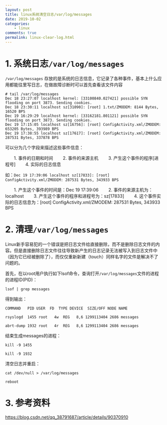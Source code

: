 ```yaml
---
layout: post
title: linux系统清空日志/var/log/messages
date: 2019-10-02
categories:
    - linux
comments: true
permalink: linux-clear-log.html
---
```


# 1. 系统日志`/var/log/messages`

`/var/log/messages` 存放的是系统的日志信息，它记录了各种事件，基本上什么应用都能往里写日志，在做故障诊断时可以首先查看该文件内容

```
# tail /var/log/messages 
Dec 18 23:27:07 localhost kernel: [33100840.027421] possible SYN flooding on port 3873. Sending cookies.
Dec 18 23:30:11 localhost sz[31090]: [root] 1.txt/ZMODEM: 8144 Bytes, 16520 BPS
Dec 19 16:29:29 localhost kernel: [33162181.801121] possible SYN flooding on port 3873. Sending cookies.  
Dec 19 17:15:05 localhost sz[16756]: [root] ConfigActivity.xml/ZMODEM: 653205 Bytes, 393989 BPS
Dec 19 17:38:55 localhost sz[17617]: [root] ConfigActivity.xml/ZMODEM: 287531 Bytes, 337878 BPS
```

可以分为几个字段来描述这些事件信息：

　　1. 事件的日期和时间
　　2. 事件的来源主机
　　3. 产生这个事件的程序[进程号] 
　　4. 实际的日志信息

如：`Dec 19 17:39:06 localhost sz[17833]: [root] ConfigActivity.xml/ZMODEM: 287531 Bytes, 343933 BPS`

　　1. 产生这个事件的时间是：Dec 19 17:39:06
　　2. 事件的来源主机为：localhost
　　3. 产生这个事件的程序和进程号为：sz[17833]
　　4. 这个事件实际的日志信息为：[root] ConfigActivity.xml/ZMODEM: 287531 Bytes, 343933 BPS

# 2. 清理`/var/log/messages`

Linux新手容易犯的一个错误是把日志文件给直接删除，而不是删除日志文件的内容。但是直接删除日志文件往往导致新产生的日志记录无法被写入到日志文件中（因为它已经被删除了），而仅仅重新新建（touch）同样名字的文件是解决不了问题的。

首先，在以root用户执行如下lsof命令，查询打开`/var/log/messages`文件的进程的进程ID(PID)：

```
lsof | grep messages 
```

得到输出：

```
COMMAND   PID USER  FD  TYPE DEVICE  SIZE/OFF NODE NAME 

rsyslogd  1455 root   4w  REG   8,6 1299113404 2686 messages 

abrt-dump 1932 root   4r  REG   8,6 1299113404 2686 messages 
```

结束生成messages的进程：

```
kill -9 1455 

kill -9 1932 
```

清空日志并重启：

```
cat /dev/null > /var/log/messages 

reboot 
```

# 3. 参考资料

https://blog.csdn.net/qq_38791687/article/details/90370910